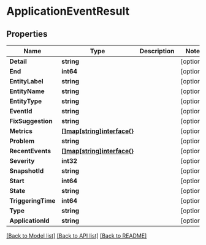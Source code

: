 # ApplicationEventResult

## Properties

Name | Type | Description | Notes
------------ | ------------- | ------------- | -------------
**Detail** | **string** |  | [optional] 
**End** | **int64** |  | [optional] 
**EntityLabel** | **string** |  | [optional] 
**EntityName** | **string** |  | [optional] 
**EntityType** | **string** |  | [optional] 
**EventId** | **string** |  | [optional] 
**FixSuggestion** | **string** |  | [optional] 
**Metrics** | [**[]map[string]interface{}**](map.md) |  | [optional] 
**Problem** | **string** |  | [optional] 
**RecentEvents** | [**[]map[string]interface{}**](map.md) |  | [optional] 
**Severity** | **int32** |  | [optional] 
**SnapshotId** | **string** |  | [optional] 
**Start** | **int64** |  | [optional] 
**State** | **string** |  | [optional] 
**TriggeringTime** | **int64** |  | [optional] 
**Type** | **string** |  | [optional] 
**ApplicationId** | **string** |  | [optional] 

[[Back to Model list]](../README.md#documentation-for-models) [[Back to API list]](../README.md#documentation-for-api-endpoints) [[Back to README]](../README.md)



